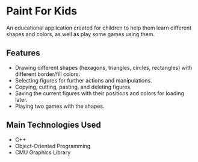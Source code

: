 # Paint For Kids

An educational application created for children to help them learn different shapes and colors, as well as play some games using them.

## Features
- Drawing different shapes (hexagons, triangles, circles, rectangles) with different border/fill colors.
- Selecting figures for further actions and manipulations.
- Copying, cutting, pasting, and deleting figures.
- Saving the current figures with their positions and colors for loading later.
- Playing two games with the shapes.

## Main Technologies Used
- C++
- Object-Oriented Programming
- CMU Graphics Library

